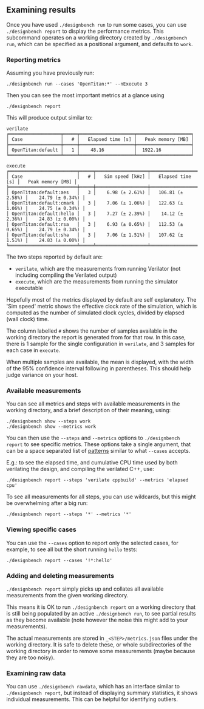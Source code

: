 ## Examining results

Once you have used `./designbench run` to run some cases, you can use
`./designbench report` to display the performance metrics. This subcommand
operates on a working directory created by `./designbench run`, which can be
specified as a positional argument, and defaults to `work`.

### Reporting metrics

Assuming you have previously run:

```shell
./designbench run --cases 'OpenTitan:*' --nExecute 3
```

Then you can see the most important metrics at a glance using

```shell
./designbench report
```

This will produce output similar to:

```
verilate
╒═══════════════════╤═════╤════════════════════╤════════════════════╕
│ Case              │   # │   Elapsed time [s] │   Peak memory [MB] │
╞═══════════════════╪═════╪════════════════════╪════════════════════╡
│ OpenTitan:default │   1 │    48.16           │  1922.16           │
╘═══════════════════╧═════╧════════════════════╧════════════════════╛

execute
╒═════════════════════════╤═════╤═══════════════════╤════════════════════╤════════════════════╕
│ Case                    │   # │   Sim speed [kHz] │   Elapsed time [s] │   Peak memory [MB] │
╞═════════════════════════╪═════╪═══════════════════╪════════════════════╪════════════════════╡
│ OpenTitan:default:aes   │   3 │    6.98 (± 2.61%) │   106.81 (± 2.58%) │    24.79 (± 0.34%) │
│ OpenTitan:default:cmark │   3 │    7.06 (± 1.06%) │   122.63 (± 1.06%) │    24.75 (± 0.34%) │
│ OpenTitan:default:hello │   3 │    7.27 (± 2.39%) │    14.12 (± 2.36%) │    24.83 (± 0.00%) │
│ OpenTitan:default:rsa   │   3 │    6.93 (± 0.65%) │   112.53 (± 0.65%) │    24.79 (± 0.34%) │
│ OpenTitan:default:sha   │   3 │    7.06 (± 1.51%) │   107.62 (± 1.51%) │    24.83 (± 0.00%) │
╘═════════════════════════╧═════╧═══════════════════╧════════════════════╧════════════════════╛
```

The two steps reported by default are:
- `verilate`, which are the measurements from running Verilator
   (not including compiling the Verilated output)
- `execute`, which are the measurements from running the simulator executable

Hopefully most of the metrics displayed by default are self explanatory. The
'Sim speed' metric shows the effective clock rate of the simulation, which
is computed as the number of simulated clock cycles, divided by elapsed (wall
clock) time.

The column labelled `#` shows the number of samples available in the working
directory the report is generated from for that row. In this case, there is
1 sample for the single configuration in `verilate`, and 3 samples for each
case in `execute`.

When multiple samples are available, the mean is displayed, with the width of
the 95% confidence interval following in parentheses. This should help judge
variance on your host.

### Available measurements

You can see all metrics and steps with available measurements in the working
directory, and a brief description of their meaning, using:

```shell
./designbench show --steps work
./designbench show --metrics work
```

You can then use the `--steps` and `--metrics` options to
`./designbench report` to see specific metrics. These options take a
single argument, that can be a space separated list of
[patterns](running.md#specifying-cases) similar to what `--cases` accepts.

E.g.: to see the elapsed time, and cumulative CPU time used by both verilating
the design, and compiling the verilated C++, use:

```shell
./designbench report --steps 'verilate cppbuild' --metrics 'elapsed cpu'
```

To see all measurements for all steps, you can use wildcards, but this
might be overwhelming after a big run:

```shell
./designbench report --steps '*' --metrics '*'
```

### Viewing specific cases

You can use the `--cases` option to report only the selected cases, for
example, to see all but the short running `hello` tests:

```shell
./designbench report --cases '!*:hello'
```

### Adding and deleting measurements

`./designbench report` simply picks up and collates all available measurements
from the given working directory.

This means it is OK to run `./designbench report` on a working directory that
is still being populated by an active `./designbench run`, to see partial
results as they become available (note however the noise this might add to
your measurements).

The actual measurements are stored in `_<STEP>/metrics.json` files under the
working directory. It is safe to delete these, or whole subdirectories of the
working directory in order to remove some measurements (maybe because they
are too noisy).

### Examining raw data

You can use `./designbench rawdata`, which has an interface similar to
`./designbench report`, but instead of displaying summary statistics, it shows
individual measurements. This can be helpful for identifying outliers.
